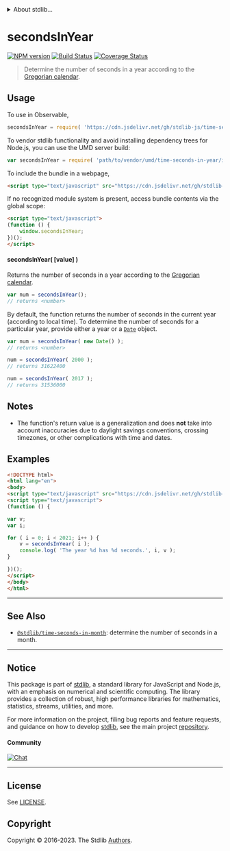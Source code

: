 <!--

@license Apache-2.0

Copyright (c) 2018 The Stdlib Authors.

Licensed under the Apache License, Version 2.0 (the "License");
you may not use this file except in compliance with the License.
You may obtain a copy of the License at

   http://www.apache.org/licenses/LICENSE-2.0

Unless required by applicable law or agreed to in writing, software
distributed under the License is distributed on an "AS IS" BASIS,
WITHOUT WARRANTIES OR CONDITIONS OF ANY KIND, either express or implied.
See the License for the specific language governing permissions and
limitations under the License.

-->


<details>
  <summary>
    About stdlib...
  </summary>
  <p>We believe in a future in which the web is a preferred environment for numerical computation. To help realize this future, we've built stdlib. stdlib is a standard library, with an emphasis on numerical and scientific computation, written in JavaScript (and C) for execution in browsers and in Node.js.</p>
  <p>The library is fully decomposable, being architected in such a way that you can swap out and mix and match APIs and functionality to cater to your exact preferences and use cases.</p>
  <p>When you use stdlib, you can be absolutely certain that you are using the most thorough, rigorous, well-written, studied, documented, tested, measured, and high-quality code out there.</p>
  <p>To join us in bringing numerical computing to the web, get started by checking us out on <a href="https://github.com/stdlib-js/stdlib">GitHub</a>, and please consider <a href="https://opencollective.com/stdlib">financially supporting stdlib</a>. We greatly appreciate your continued support!</p>
</details>

# secondsInYear

[![NPM version][npm-image]][npm-url] [![Build Status][test-image]][test-url] [![Coverage Status][coverage-image]][coverage-url] <!-- [![dependencies][dependencies-image]][dependencies-url] -->

> Determine the number of seconds in a year according to the [Gregorian calendar][gregorian-calendar].



<section class="usage">

## Usage

To use in Observable,

```javascript
secondsInYear = require( 'https://cdn.jsdelivr.net/gh/stdlib-js/time-seconds-in-year@umd/browser.js' )
```

To vendor stdlib functionality and avoid installing dependency trees for Node.js, you can use the UMD server build:

```javascript
var secondsInYear = require( 'path/to/vendor/umd/time-seconds-in-year/index.js' )
```

To include the bundle in a webpage,

```html
<script type="text/javascript" src="https://cdn.jsdelivr.net/gh/stdlib-js/time-seconds-in-year@umd/browser.js"></script>
```

If no recognized module system is present, access bundle contents via the global scope:

```html
<script type="text/javascript">
(function () {
    window.secondsInYear;
})();
</script>
```

#### secondsInYear( \[value] )

Returns the number of seconds in a year according to the [Gregorian calendar][gregorian-calendar].

```javascript
var num = secondsInYear();
// returns <number>
```

By default, the function returns the number of seconds in the current year (according to local time). To determine the number of seconds for a particular year, provide either a year or a [`Date`][date-object] object.

```javascript
var num = secondsInYear( new Date() );
// returns <number>

num = secondsInYear( 2000 );
// returns 31622400

num = secondsInYear( 2017 );
// returns 31536000
```

</section>

<!-- /.usage -->

<section class="notes">

## Notes

-   The function's return value is a generalization and does **not** take into account inaccuracies due to daylight savings conventions, crossing timezones, or other complications with time and dates. 

</section>

<!-- /.notes -->

<section class="examples">

## Examples

<!-- eslint no-undef: "error" -->

```html
<!DOCTYPE html>
<html lang="en">
<body>
<script type="text/javascript" src="https://cdn.jsdelivr.net/gh/stdlib-js/time-seconds-in-year@umd/browser.js"></script>
<script type="text/javascript">
(function () {

var v;
var i;

for ( i = 0; i < 2021; i++ ) {
    v = secondsInYear( i );
    console.log( 'The year %d has %d seconds.', i, v );
}

})();
</script>
</body>
</html>
```

</section>

<!-- /.examples -->



<!-- Section for related `stdlib` packages. Do not manually edit this section, as it is automatically populated. -->

<section class="related">

* * *

## See Also

-   <span class="package-name">[`@stdlib/time-seconds-in-month`][@stdlib/time/seconds-in-month]</span><span class="delimiter">: </span><span class="description">determine the number of seconds in a month.</span>

</section>

<!-- /.related -->

<!-- Section for all links. Make sure to keep an empty line after the `section` element and another before the `/section` close. -->


<section class="main-repo" >

* * *

## Notice

This package is part of [stdlib][stdlib], a standard library for JavaScript and Node.js, with an emphasis on numerical and scientific computing. The library provides a collection of robust, high performance libraries for mathematics, statistics, streams, utilities, and more.

For more information on the project, filing bug reports and feature requests, and guidance on how to develop [stdlib][stdlib], see the main project [repository][stdlib].

#### Community

[![Chat][chat-image]][chat-url]

---

## License

See [LICENSE][stdlib-license].


## Copyright

Copyright &copy; 2016-2023. The Stdlib [Authors][stdlib-authors].

</section>

<!-- /.stdlib -->

<!-- Section for all links. Make sure to keep an empty line after the `section` element and another before the `/section` close. -->

<section class="links">

[npm-image]: http://img.shields.io/npm/v/@stdlib/time-seconds-in-year.svg
[npm-url]: https://npmjs.org/package/@stdlib/time-seconds-in-year

[test-image]: https://github.com/stdlib-js/time-seconds-in-year/actions/workflows/test.yml/badge.svg?branch=main
[test-url]: https://github.com/stdlib-js/time-seconds-in-year/actions/workflows/test.yml?query=branch:main

[coverage-image]: https://img.shields.io/codecov/c/github/stdlib-js/time-seconds-in-year/main.svg
[coverage-url]: https://codecov.io/github/stdlib-js/time-seconds-in-year?branch=main

<!--

[dependencies-image]: https://img.shields.io/david/stdlib-js/time-seconds-in-year.svg
[dependencies-url]: https://david-dm.org/stdlib-js/time-seconds-in-year/main

-->

[chat-image]: https://img.shields.io/gitter/room/stdlib-js/stdlib.svg
[chat-url]: https://app.gitter.im/#/room/#stdlib-js_stdlib:gitter.im

[stdlib]: https://github.com/stdlib-js/stdlib

[stdlib-authors]: https://github.com/stdlib-js/stdlib/graphs/contributors

[cli-section]: https://github.com/stdlib-js/time-seconds-in-year#cli
[cli-url]: https://github.com/stdlib-js/time-seconds-in-year/tree/cli
[@stdlib/time-seconds-in-year]: https://github.com/stdlib-js/time-seconds-in-year/tree/main

[umd]: https://github.com/umdjs/umd
[es-module]: https://developer.mozilla.org/en-US/docs/Web/JavaScript/Guide/Modules

[deno-url]: https://github.com/stdlib-js/time-seconds-in-year/tree/deno
[umd-url]: https://github.com/stdlib-js/time-seconds-in-year/tree/umd
[esm-url]: https://github.com/stdlib-js/time-seconds-in-year/tree/esm
[branches-url]: https://github.com/stdlib-js/time-seconds-in-year/blob/main/branches.md

[stdlib-license]: https://raw.githubusercontent.com/stdlib-js/time-seconds-in-year/main/LICENSE

[gregorian-calendar]: https://en.wikipedia.org/wiki/Gregorian_calendar

[date-object]: https://developer.mozilla.org/en-US/docs/Web/JavaScript/Reference/Global_Objects/Date

<!-- <related-links> -->

[@stdlib/time/seconds-in-month]: https://github.com/stdlib-js/time-seconds-in-month/tree/umd

<!-- </related-links> -->

</section>

<!-- /.links -->
